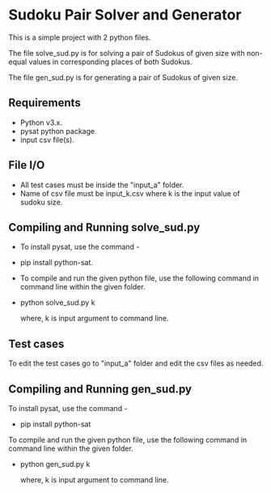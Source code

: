 # Sudoku Pair Solver and Generator

This is a simple project with 2 python files.

The file solve_sud.py is for solving a pair of Sudokus of given size with non-equal values in corresponding places of both Sudokus.

The file gen_sud.py is for generating a pair of Sudokus of given size.

## Requirements

   - Python v3.x.
   - pysat python package.
   - input csv file(s).


## File I/O

   - All test cases must be inside the "input_a" folder.
   - Name of csv file must be input_k.csv where k is the input value of sudoku size.

## Compiling and Running solve_sud.py

   - To install pysat, use the command -

   - pip install python-sat.

   - To compile and run the given python file, use the following command in command line within the given folder.

   - python solve_sud.py k

      where, k is input argument to command line.


## Test cases

   To edit the test cases go to "input_a" folder and edit the csv files as needed.


## Compiling and Running gen_sud.py

   To install pysat, use the command -

   - pip install python-sat

   To compile and run the given python file, use the following command in command line within the given folder.

   - python gen_sud.py k

      where, k is input argument to command line.
